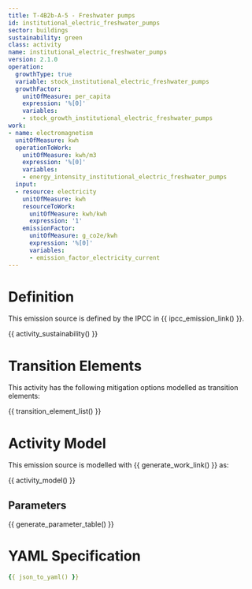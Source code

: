 ```yaml
---
title: T-4B2b-A-5 - Freshwater pumps
id: institutional_electric_freshwater_pumps
sector: buildings
sustainability: green
class: activity
name: institutional_electric_freshwater_pumps
version: 2.1.0
operation:
  growthType: true
  variable: stock_institutional_electric_freshwater_pumps
  growthFactor:
    unitOfMeasure: per_capita
    expression: '%[0]'
    variables:
    - stock_growth_institutional_electric_freshwater_pumps
work:
- name: electromagnetism
  unitOfMeasure: kwh
  operationToWork:
    unitOfMeasure: kwh/m3
    expression: '%[0]'
    variables:
    - energy_intensity_institutional_electric_freshwater_pumps
  input:
  - resource: electricity
    unitOfMeasure: kwh
    resourceToWork:
      unitOfMeasure: kwh/kwh
      expression: '1'
    emissionFactor:
      unitOfMeasure: g_co2e/kwh
      expression: '%[0]'
      variables:
      - emission_factor_electricity_current
---
```

# Definition
This emission source is defined by the IPCC in {{ ipcc_emission_link() }}.


{{ activity_sustainability() }}

# Transition Elements

This activity has the following mitigation options modelled as transition elements:

{{ transition_element_list() }}

# Activity Model
This emission source is modelled with {{ generate_work_link() }} as:

{{ activity_model() }}

## Parameters

{{ generate_parameter_table() }}

# YAML Specification

```yaml
{{ json_to_yaml() }}
```

